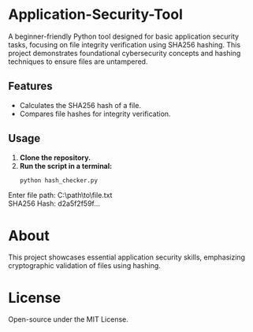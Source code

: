 # Application-Security-Tool  

A beginner-friendly Python tool designed for basic application security tasks, focusing on file integrity verification using SHA256 hashing. This project demonstrates foundational cybersecurity concepts and hashing techniques to ensure files are untampered.  

## Features  
- Calculates the SHA256 hash of a file.  
- Compares file hashes for integrity verification.  

## Usage  
1. **Clone the repository.**  
2. **Run the script in a terminal:**  
   ```bash  
   python hash_checker.py  
Enter file path: C:\path\to\file.txt  
SHA256 Hash: d2a5f2f59f...  


# About
This project showcases essential application security skills, emphasizing cryptographic validation of files using hashing.

# License
Open-source under the MIT License.


